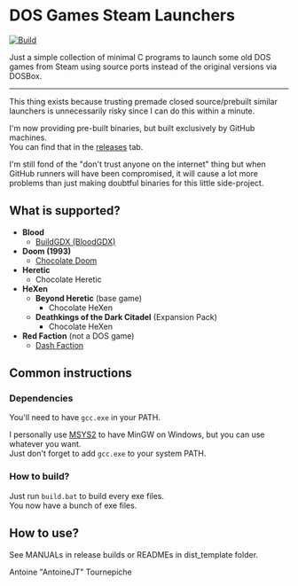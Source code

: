 # DOS Games Steam Launchers

[![Build](https://github.com/AntoineJT/dos-games-steam-launchers/actions/workflows/main.yml/badge.svg)](https://github.com/AntoineJT/dos-games-steam-launchers/actions/workflows/main.yml)

Just a simple collection of minimal C programs to launch some old DOS games from Steam using source ports instead of the original versions via DOSBox.

---

This thing exists because trusting premade closed source/prebuilt similar launchers is unnecessarily risky since I can do this within a minute.

I'm now providing pre-built binaries, but built exclusively by GitHub machines. \
You can find that in the [releases](https://github.com/AntoineJT/dos-games-steam-launchers/releases) tab.

I'm still fond of the "don't trust anyone on the internet" thing but when GitHub runners will have been compromised, it will cause a lot more problems than just making doubtful binaries for this little side-project.

## What is supported?

- **Blood**
  - [BuildGDX (BloodGDX)](#blood---buildgdx)
- **Doom (1993)**
  - [Chocolate Doom](#doom-1993---chocolate-doom)
- **Heretic**
  - Chocolate Heretic
- **HeXen**
  - **Beyond Heretic** (base game)
    - Chocolate HeXen
  - **Deathkings of the Dark Citadel** (Expansion Pack)
    - Chocolate HeXen
- **Red Faction** (not a DOS game)
  - [Dash Faction](#red-faction)

## Common instructions

### Dependencies

You'll need to have `gcc.exe` in your PATH.

I personally use [MSYS2](https://www.msys2.org/) to have MinGW on Windows, but you can use whatever you want. \
Just don't forget to add `gcc.exe` to your system PATH.

### How to build?

Just run `build.bat` to build every exe files. \
You now have a bunch of exe files.

## How to use?

See MANUALs in release builds or READMEs in dist_template folder.

Antoine "AntoineJT" Tournepiche
